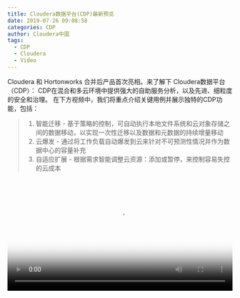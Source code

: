 ```yaml
---
title: Cloudera数据平台(CDP)最新预览
date: 2019-07-26 09:08:58
categories: CDP
author: Cloudera中国
tags:
  - CDP
  - Cloudera
  - Video
---
```


Cloudera 和 Hortonworks 合并后产品首次亮相。来了解下 Cloudera数据平台（CDP）：
CDP在混合和多云环境中提供强大的自助服务分析，以及先进、细粒度的安全和治理。
在下方视频中，我们将重点介绍关键用例并展示独特的CDP功能，包括：

> 1. 智能迁移 - 基于策略的控制，可自动执行本地文件系统和云对象存储之间的数据移动，以实现一次性迁移以及数据和元数据的持续增量移动
> 2. 云爆发 - 通过将工作负载自动爆发到云来针对不可预测性情况并作为数据中心的容量补充
> 3. 自适应扩展 - 根据需求智能调整云资源：添加或暂停，来控制容易失控的云成本

<head>
    <meta charset="UTF-8">
    <link href="https://vjs.zencdn.net/7.4.1/video-js.css" rel="stylesheet">
    <script src='https://vjs.zencdn.net/7.4.1/video.js'></script>
    <script src="https://cdnjs.cloudflare.com/ajax/libs/videojs-contrib-hls/5.15.0/videojs-contrib-hls.min.js" type="text/javascript"></script>
</head>
<body>
    <style>
        .video-js .vjs-tech {position: relative !important;}
    </style>
        <video id="myVideo" class="video-js vjs-default-skin vjs-big-play-centered" controls preload="auto" data-setup='{}' style='width: 100%;height: auto;' poster="/images/article/cdp-video.jpg">
            <source id="source" src="http://vod.itcgb.cn/c0da2af540bc491b8b54a0b706ccbb4d/7db30b5716fef4a046f84a722c9f6bf4-hd.m3u8" type="application/x-mpegURL"/>
    </video>
</body>